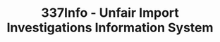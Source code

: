 ---
bigquery: https://console.cloud.google.com/bigquery?p=patents-public-data&d=usitc_investigations&page=dataset&project=sheets-management-319211
citation: US International Trade Commission 337Info Unfair Import Investigations Information
  System
contributors: US International Trade Comission
cost: None
description: US International Trade Commission 337Info Unfair Import Investigations
  Information System contains data on investigations done under Section 337. Section
  337 declares the infringement of certain statutory intellectual property rights
  and other forms of unfair competition in import trade to be unlawful practices.
  Most Section 337 investigations involve allegations of patent or registered trademark
  infringement.
documentation: FAQ and tutorial available on the site
last_edit: Mon, 04 Apr 2022 19:10:40 GMT
location: https://pubapps2.usitc.gov/337external/
maintained_by: US International Trade Comission
schema_fields: '[''publication_number'', ''patentNumber'', ''internalRemand'', ''htsNumbers'',
  ''startDateMarkmanHearing'', ''finalIdOnViolationDue'', ''currentActiveALJ'', ''finalDetViolation'',
  ''investigationTermDate'', ''title'', ''id'', ''actualEndDateEvidHear'', ''teoReliefGranted'',
  ''ouiiParticipation'', ''issueDateOtherNonFinal'', ''invUnfairAct'', ''lastUpdated'',
  ''teoIdDueDate'', ''targetDate'', ''actualStartDateEvidHear'', ''dateOfPublicationFrNotice'',
  ''dateComplaintFiled'', ''ouiiAttorney'', ''respondent'', ''finalIdOnViolationIssue'',
  ''teoProceedingInvolved'', ''cafcAppeals'', ''scheduledStartDateEvidHear'', ''endDateMarkmanHearing'',
  ''aljAssigned'', ''investigationType'', ''scheduledEndDateEvidHear'', ''docketNo'',
  ''patentNumbers'', ''markmanHearing'', ''reportingRequirements'', ''gcAttorney'',
  ''investigationNo'', ''currentStatus'', ''dateCreated'', ''teoIdIssueDate'', ''trademarkNumbers'',
  ''complainant'', ''copyrightNumbers'', ''finalDetNoViolation'']'
shortname: unfair_import_investigations
tags:
- import
- legal
- trade
timeframe: 2008-2021 (prior to 2008 downloadable as a JSON file)
title: 337Info - Unfair Import Investigations Information System
uuid: 2721f5ec-e599-4890-9265-9706719fc71e
---